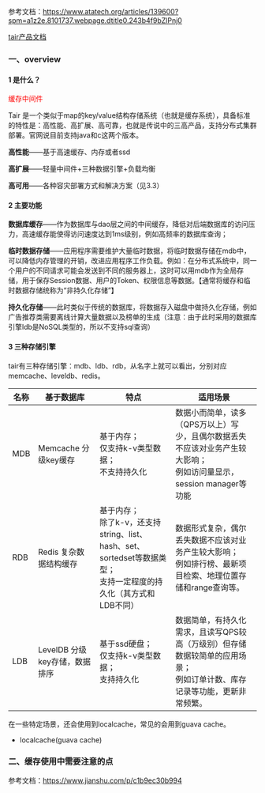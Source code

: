 参考文档：https://www.atatech.org/articles/139600?spm=a1z2e.8101737.webpage.dtitle0.243b4f9bZlPnj0

[tair产品文档](https://yuque.antfin-inc.com/tair-userdoc?spm=a1zco.tair.0.0.11b82588XnbNE6)

### 一、overview

#### 1 是什么？

<font color=red>缓存中间件</font>

Tair 是一个类似于map的key/value结构存储系统（也就是缓存系统），具备标准的特性是：高性能、高扩展、高可靠，也就是传说中的三高产品，支持分布式集群部署。官网说目前支持java和c这两个版本。

**高性能**——基于高速缓存、内存或者ssd

**高扩展**——轻量中间件+三种数据引擎+负载均衡

**高可用**——各种容灾部署方式和解决方案（见3.3）

#### 2 主要功能

**数据库缓存**——作为数据库与dao层之间的中间缓存，降低对后端数据库的访问压力，高速缓存能使得访问速度达到1ms级别，例如高频率的数据库查询；

**临时数据存储**——应用程序需要维护大量临时数据，将临时数据存储在mdb中，可以降低内存管理的开销，改进应用程序工作负载。例如：在分布式系统中，同一个用户的不同请求可能会发送到不同的服务器上，这时可以用mdb作为全局存储，用于保存Session数据、用户的Token、权限信息等数据。【通常将缓存和临时数据存储统称为“非持久化存储”】

**持久化存储**——此时类似于传统的数据库，将数据存入磁盘中做持久化存储，例如广告推荐类需要离线计算大量数据以及榜单的生成（注意：由于此时采用的数据库引擎ldb是NoSQL类型的，所以不支持sql查询）

#### 3 三种存储引擎

tair有三种存储引擎：mdb、ldb、rdb，从名字上就可以看出，分别对应memcache、leveldb、redis。

| **名称** | 基于数据库                    | 特点                                                         | 适用场景                                                     |
| -------- | ----------------------------- | ------------------------------------------------------------ | ------------------------------------------------------------ |
| MDB      | Memcache 分级key缓存          | 基于内存；<br />仅支持k-v类型数据；<br />不支持持久化        | 数据小而简单，读多（QPS万以上）写少，且偶尔数据丢失不应该对业务产生较大影响；<br />例如访问量显示，session manager等功能 |
| RDB      | Redis 复杂数据结构缓存        | 基于内存；<br />除了k-v，还支持string、list、hash、set、sortedset等数据类型；<br />支持一定程度的持久化（其方式和LDB不同） | 数据形式复杂，偶尔丢失数据不应该对业务产生较大影响；<br />例如排行榜、最新项目检索、地理位置存储和range查询等。 |
| LDB      | LevelDB 分级key存储，数据排序 | 基于ssd硬盘；<br />仅支持k-v类型数据；<br />支持持久化       | 数据简单，有持久化需求，且读写QPS较高（万级别）但存储数据较简单的应用场景；<br />例如订单计数、库存记录等功能，更新非常频繁。 |

在一些特定场景，还会使用到localcache，常见的会用到guava cache。

- localcache(guava cache)

### 二、缓存使用中需要注意的点

参考文档：https://www.jianshu.com/p/c1b9ec30b994